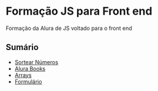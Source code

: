 
# Formação JS para Front end

Formação da Alura de JS voltado para o front end
## Sumário

-  [Sortear Números](https://github.com/beatrizdaddea/JS-FrontEnd/tree/main/Sortear%20Numeros)
- [Alura Books](https://github.com/beatrizdaddea/JS-FrontEnd/tree/main/AluraBooks/Formul%C3%A1rio)
- [Arrays](https://github.com/beatrizdaddea/JS-FrontEnd/tree/main/Arrays/alura_books-projeto_inicial)
- [Formulário](https://github.com/beatrizdaddea/JS-FrontEnd/tree/main/Formul%C3%A1rios)

